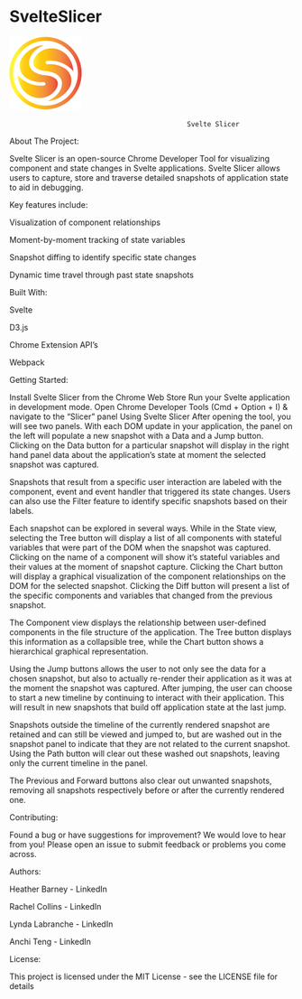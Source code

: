 # SvelteSlicer
![SvelteSlicer Logo](/extension/devtools/icon_128.png)

                                                Svelte Slicer


About The Project:

Svelte Slicer is an open-source Chrome Developer Tool for visualizing component and state changes in Svelte applications. Svelte Slicer allows users to capture, store and traverse detailed snapshots of application state to aid in debugging.

Key features include:

Visualization of component relationships

Moment-by-moment tracking of state variables

Snapshot diffing to identify specific state changes

Dynamic time travel through past state snapshots

Built With:

Svelte

D3.js

Chrome Extension API’s

Webpack


Getting Started:

Install Svelte Slicer from the Chrome Web Store
Run your Svelte application in development mode.
Open Chrome Developer Tools (Cmd + Option + I) & navigate to the “Slicer” panel
Using Svelte Slicer
After opening the tool, you will see two panels. With each DOM update in your application, the panel on the left will populate a new snapshot with a Data and a Jump button. Clicking on the Data button for a particular snapshot will display in the right hand panel data about the application’s state at moment the selected snapshot was captured.

Snapshots that result from a specific user interaction are labeled with the component, event and event handler that triggered its state changes. Users can also use the Filter feature to identify specific snapshots based on their labels.

Each snapshot can be explored in several ways. While in the State view, selecting the Tree button will display a list of all components with stateful variables that were part of the DOM when the snapshot was captured. Clicking on the name of a component will show it’s stateful variables and their values at the moment of snapshot capture. Clicking the Chart button will display a graphical visualization of the component relationships on the DOM for the selected snapshot. Clicking the Diff button will present a list of the specific components and variables that changed from the previous snapshot.

The Component view displays the relationship between user-defined components in the file structure of the application. The Tree button displays this information as a collapsible tree, while the Chart button shows a hierarchical graphical representation.

Using the Jump buttons allows the user to not only see the data for a chosen snapshot, but also to actually re-render their application as it was at the moment the snapshot was captured. After jumping, the user can choose to start a new timeline by continuing to interact with their application. This will result in new snapshots that build off application state at the last jump. 

Snapshots outside the timeline of the currently rendered snapshot are retained and can still be viewed and jumped to, but are washed out in the snapshot panel to indicate that they are not related to the current snapshot. Using the Path button will clear out these washed out snapshots, leaving only the current timeline in the panel. 

The Previous and Forward buttons also clear out unwanted snapshots, removing all snapshots respectively before or after the currently rendered one.


Contributing:

Found a bug or have suggestions for improvement? We would love to hear from you!
Please open an issue to submit feedback or problems you come across.


Authors:

Heather Barney - LinkedIn

Rachel Collins - LinkedIn

Lynda Labranche - LinkedIn

Anchi Teng - LinkedIn

License:

This project is licensed under the MIT License - see the LICENSE file for details
